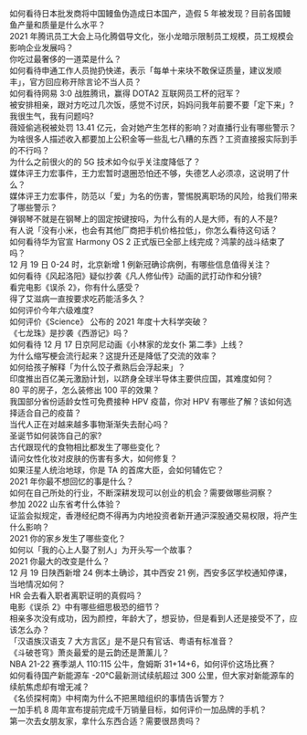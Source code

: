 如何看待日本批发商将中国鳗鱼伪造成日本国产，造假 5 年被发现？目前各国鳗鱼产量和质量是什么水平？  
2021 年腾讯员工大会上马化腾倡导文化，张小龙暗示限制员工规模，员工规模会影响企业发展吗？  
你吃过最奢侈的一道菜是什么？  
如何看待申通工作人员抛扔快递，表示「每单十来块不敢保证质量，建议发顺丰」，官方回应称开除言论不当人员？  
如何看待网易 3:0 战胜腾讯，赢得 DOTA2 互联网员工杯的冠军？  
被安排相亲，跟对方吃过几次饭，感觉不讨厌，妈妈问我年前要不要「定下来」? 我很生气，我有问题吗?  
薇娅偷逃税被处罚 13.41 亿元，会对她产生怎样的影响？对直播行业有哪些警示？  
为啥很多人描述收入都要加上公积金等一些乱七八糟的东西？工资直接报实际到手的不行吗？  
为什么之前很火的的 5G 技术如今似乎关注度降低了？  
媒体评王力宏事件，王力宏暂时退圈恐怕还不够，失德艺人必须凉，这说明了什么？  
媒体评王力宏事件，防范以「爱」为名的伤害，警惕脱离职场的风险，给我们带来了哪些警示？  
弹钢琴不就是在钢琴上的固定按键按吗，为什么有的人是大师，有的人不是?  
有人说「没有小米，也会有其他厂商把手机价格拉低」，你怎么看待这句话？  
如何看待华为官宣 Harmony OS 2 正式版已全部上线完成？鸿蒙的战斗结束了吗？  
12 月 19 日 0-24 时，北京新增 1 例新冠确诊病例，有哪些信息值得关注？  
如何看待《风起洛阳》疑似抄袭《凡人修仙传》动画的武打动作和分镜?  
看完电影《误杀 2》，你有什么感受？  
得了艾滋病一直按要求吃药能活多久？  
如何评价今年六级难度?  
如何评价《Science》 公布的 2021 年度十大科学突破？  
《七龙珠》是抄袭《西游记》吗？  
如何看待 12 月 17 日京阿尼动画《小林家的龙女仆 第二季》上线？  
为什么缩写梗会流行起来？这提升还是降低了交流的效率？  
如何给孩子解释「为什么饺子煮熟后会浮起来」？  
印度推出百亿美元激励计划，以跻身全球半导体主要供应国，其难度如何？  
80 平的房子，怎么装修出 100 平的效果？  
我国部分省份适龄女性可免费接种 HPV 疫苗，你对 HPV 有哪些了解？该如何选择适合自己的疫苗？  
当代人正在对越来越多事物渐渐失去耐心吗？  
圣诞节如何装饰自己的家?  
古代跟现代的食物相比都发生了哪些变化？  
请问女性化妆对皮肤的伤害有多大，如何修复？  
如果汪星人统治地球，你是 TA 的首席大臣，会如何辅佐它？  
2021 年你最不想回忆的事是什么？  
如何在自己所处的行业，不断深耕发现可以创业的机会？需要做哪些洞察？  
参加 2022 山东省考什么体验？  
证监会拟规定，香港经纪商不得再为内地投资者新开通沪深股通交易权限，将产生什么影响？  
2021 你的家乡发生了哪些变化？  
如何以「我的心上人娶了别人」为开头写一个故事？  
2021 你最大的改变是什么？  
12 月 19 日陕西新增 24 例本土确诊，其中西安 21 例，西安多区学校通知停课，当地情况如何？  
HR 会去看入职者离职证明的真假吗？  
电影《误杀 2》中有哪些细思极恐的细节？  
相亲多次没有成功，因为颜控，年龄大了，想妥协，但是看到人还是接受不了，应该怎么办？  
「汉语族汉语支 7 大方言区」是不是只有官话、粤语有标准音？  
《斗破苍穹》萧炎最爱的是云韵还是萧薰儿？  
NBA 21-22 赛季湖人 110:115 公牛，詹姆斯 31+14+6，如何评价这场比赛？  
如何看待国产新能源车 -20℃最新测试续航超过 300 公里，但大家对新能源车的续航焦虑却有增无减？  
《名侦探柯南》中柯南为什么不把黑暗组织的事情告诉警方？  
一加手机 8 周年宣布提前完成千万销量目标，如何评价一加品牌的手机？  
第一次去女朋友家，拿什么东西合适？需要很昂贵吗？  
